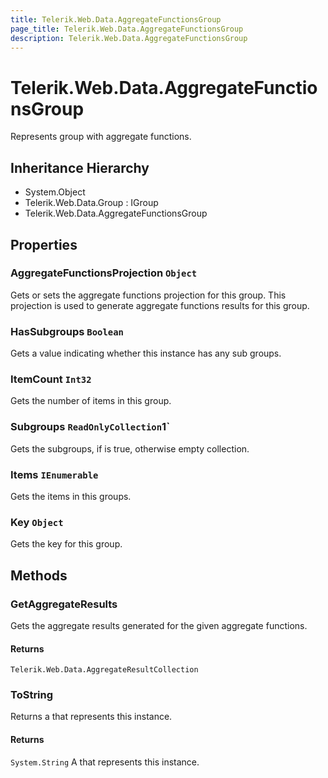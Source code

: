```yaml
---
title: Telerik.Web.Data.AggregateFunctionsGroup
page_title: Telerik.Web.Data.AggregateFunctionsGroup
description: Telerik.Web.Data.AggregateFunctionsGroup
---
```


# Telerik.Web.Data.AggregateFunctionsGroup

Represents group with aggregate functions.

## Inheritance Hierarchy

* System.Object
* Telerik.Web.Data.Group : IGroup
* Telerik.Web.Data.AggregateFunctionsGroup

## Properties

###  AggregateFunctionsProjection `Object`

Gets or sets the aggregate functions projection for this group. 
            This projection is used to generate aggregate functions results for this group.

###  HasSubgroups `Boolean`

Gets a value indicating whether this instance has any sub groups.

###  ItemCount `Int32`

Gets the number of items in this group.

###  Subgroups `ReadOnlyCollection`1`

Gets the subgroups, if  is true, otherwise empty collection.

###  Items `IEnumerable`

Gets the items in this groups.

###  Key `Object`

Gets the key for this group.

## Methods

###  GetAggregateResults

Gets the aggregate results generated for the given aggregate functions.

#### Returns

`Telerik.Web.Data.AggregateResultCollection` 

###  ToString

Returns a  that represents this instance.

#### Returns

`System.String` A  that represents this instance.

